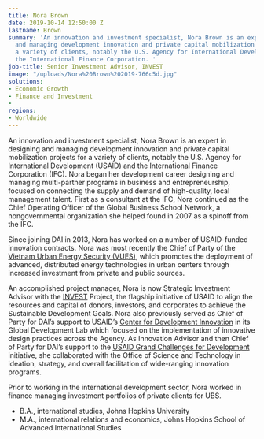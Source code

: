 ```yaml
---
title: Nora Brown
date: 2019-10-14 12:50:00 Z
lastname: Brown
summary: 'An innovation and investment specialist, Nora Brown is an expert in designing
  and managing development innovation and private capital mobilization projects for
  a variety of clients, notably the U.S. Agency for International Development and
  the International Finance Corporation. '
job-title: Senior Investment Advisor, INVEST
image: "/uploads/Nora%20Brown%202019-766c5d.jpg"
solutions:
- Economic Growth
- Finance and Investment
- 
regions:
- Worldwide
---
```


An innovation and investment specialist, Nora Brown is an expert in designing and managing development innovation and private capital mobilization projects for a variety of clients, notably the U.S. Agency for International Development (USAID) and the International Finance Corporation (IFC). Nora began her development career designing and managing multi-partner programs in business and entrepreneurship, focused on connecting the supply and demand of high-quality, local management talent. First as a consultant at the IFC, Nora continued as the Chief Operating Officer of the Global Business School Network, a nongovernmental organization she helped found in 2007 as a spinoff from the IFC.
 
Since joining DAI in 2013, Nora has worked on a number of USAID-funded innovation contracts. Nora was most recently the Chief of Party of the [Vietnam Urban Energy Security (VUES)](https://www.dai.com/our-work/projects/vietnam-urban-energy-security), which promotes the deployment of advanced, distributed energy technologies in urban centers through increased investment from private and public sources.
 
An accomplished project manager, Nora is now Strategic Investment Advisor with the [INVEST](https://www.dai.com/our-work/projects/worldwide-the-invest-project) Project, the flagship initiative of USAID to align the resources and capital of donors, investors, and corporates to achieve the Sustainable Development Goals. Nora also previously served as Chief of Party for DAI’s support to USAID’s [Center for Development Innovation](https://www.dai.com/our-work/projects/worldwide-center-development-innovation-professional-management-services) in its Global Development Lab which focused on the implementation of innovative design practices across the Agency. As Innovation Advisor and then Chief of Party for DAI’s support to the [USAID Grand Challenges for Development](https://www.dai.com/our-work/projects/worldwide-grand-challenges-development-implementation-services) initiative, she collaborated with the Office of Science and Technology in ideation, strategy, and overall facilitation of wide-ranging innovation programs.
 
Prior to working in the international development sector, Nora worked in finance managing investment portfolios of private clients for UBS.
 
* B.A., international studies, Johns Hopkins University
* M.A., international relations and economics, Johns Hopkins School of Advanced International Studies
